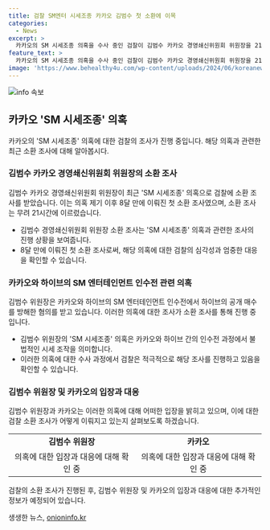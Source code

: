 ```yaml
---
title: 검찰 SM엔터 시세조종 카카오 김범수 첫 소환에 이목
categories:
  - News
excerpt: >
  카카오의 SM 시세조종 의혹을 수사 중인 검찰이 김범수 카카오 경영쇄신위원회 위원장을 21시간에 걸쳐 소환 조사했습니다. 지난해 11월 금융감독원의 신고를 받은 후로는 처음으로의 소환 조사였는데, 김 위원장은 SM 엔터테인먼트 인수전 관련하여 시세 조종과 주식 대량 보유 보고를 하지 않은 혐의 등을 받고 있습니다. 검찰은 최측근들에 대한 조사도 진행 중입니다.
feature_text: >
  카카오의 SM 시세조종 의혹을 수사 중인 검찰이 김범수 카카오 경영쇄신위원회 위원장을 21시간에 걸쳐 소환 조사했습니다. 지난해 11월 금융감독원의 신고를 받은 후로는 처음으로의 소환 조사였는데, 김 위원장은 SM 엔터테인먼트 인수전 관련하여 시세 조종과 주식 대량 보유 보고를 하지 않은 혐의 등을 받고 있습니다. 검찰은 최측근들에 대한 조사도 진행 중입니다.
image: 'https://www.behealthy4u.com/wp-content/uploads/2024/06/koreanews.jpg'
---
```


<p><img src="https://www.behealthy4u.com/wp-content/uploads/2024/06/koreanews.jpg" alt="info 속보" /></p>

<h2 data-ke-size="size26">카카오 'SM 시세조종' 의혹</h2>

<p data-ke-size="size16">카카오의 'SM 시세조종' 의혹에 대한 검찰의 조사가 진행 중입니다. 해당 의혹과 관련한 최근 소환 조사에 대해 알아봅시다.</p>

<h3>김범수 카카오 경영쇄신위원회 위원장의 소환 조사</h3>

<p data-ke-size="size16">김범수 카카오 경영쇄신위원회 위원장이 최근 'SM 시세조종' 의혹으로 검찰에 소환 조사를 받았습니다. 이는 의혹 제기 이후 8달 만에 이뤄진 첫 소환 조사였으며, 소환 조사는 무려 21시간에 이르렀습니다.</p>

<ul>
    <li>김범수 경영쇄신위원회 위원장 소환 조사는 'SM 시세조종' 의혹과 관련한 조사의 진행 상황을 보여줍니다.</li>
    <li>8달 만에 이뤄진 첫 소환 조사로써, 해당 의혹에 대한 검찰의 심각성과 엄중한 대응을 확인할 수 있습니다.</li>
</ul>

<h3>카카오와 하이브의 SM 엔터테인먼트 인수전 관련 의혹</h3>

<p data-ke-size="size16">김범수 위원장은 카카오와 하이브의 SM 엔터테인먼트 인수전에서 하이브의 공개 매수를 방해한 혐의를 받고 있습니다. 이러한 의혹에 대한 조사가 소환 조사를 통해 진행 중입니다.</p>

<ul>
    <li>김범수 위원장의 'SM 시세조종' 의혹은 카카오와 하이브 간의 인수전 과정에서 불법적인 시세 조작을 의미합니다.</li>
    <li>이러한 의혹에 대한 수사 과정에서 검찰은 적극적으로 해당 조사를 진행하고 있음을 확인할 수 있습니다.</li>
</ul>

<h3>김범수 위원장 및 카카오의 입장과 대응</h3>

<p data-ke-size="size16">김범수 위원장과 카카오는 이러한 의혹에 대해 어떠한 입장을 밝히고 있으며, 이에 대한 검찰 소환 조사가 어떻게 이뤄지고 있는지 살펴보도록 하겠습니다.</p>

<table>
    <tr>
        <td style="text-align: center; height: 17px;"><b>김범수 위원장</b></td>
        <td style="text-align: center; height: 17px;"><b>카카오</b></td>
    </tr>
    <tr>
        <td style="text-align: center; height: 17px;">의혹에 대한 입장과 대응에 대해 확인 중</td>
        <td style="text-align: center; height: 17px;">의혹에 대한 입장과 대응에 대해 확인 중</td>
    </tr>
</table>

<p data-ke-size="size16">검찰의 소환 조사가 진행된 후, 김범수 위원장 및 카카오의 입장과 대응에 대한 추가적인 정보가 예정되어 있습니다.</p>
생생한 뉴스, <a href="https://onioninfo.kr" rel="dofollow">onioninfo.kr</a>


